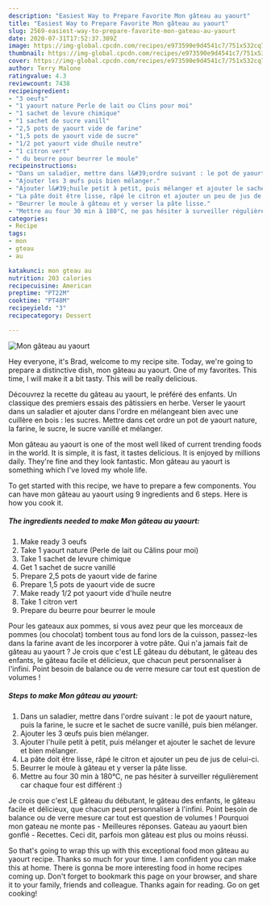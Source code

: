 ```yaml
---
description: "Easiest Way to Prepare Favorite Mon gâteau au yaourt"
title: "Easiest Way to Prepare Favorite Mon gâteau au yaourt"
slug: 2569-easiest-way-to-prepare-favorite-mon-gateau-au-yaourt
date: 2020-07-31T17:52:37.309Z
image: https://img-global.cpcdn.com/recipes/e973590e9d4541c7/751x532cq70/mon-gateau-au-yaourt-photo-principale-de-la-recette.jpg
thumbnail: https://img-global.cpcdn.com/recipes/e973590e9d4541c7/751x532cq70/mon-gateau-au-yaourt-photo-principale-de-la-recette.jpg
cover: https://img-global.cpcdn.com/recipes/e973590e9d4541c7/751x532cq70/mon-gateau-au-yaourt-photo-principale-de-la-recette.jpg
author: Terry Malone
ratingvalue: 4.3
reviewcount: 7438
recipeingredient:
- "3 oeufs"
- "1 yaourt nature Perle de lait ou Clins pour moi"
- "1 sachet de levure chimique"
- "1 sachet de sucre vanill"
- "2,5 pots de yaourt vide de farine"
- "1,5 pots de yaourt vide de sucre"
- "1/2 pot yaourt vide dhuile neutre"
- "1 citron vert"
- " du beurre pour beurrer le moule"
recipeinstructions:
- "Dans un saladier, mettre dans l&#39;ordre suivant : le pot de yaourt nature, puis la farine, le sucre et le sachet de sucre vanillé, puis bien mélanger."
- "Ajouter les 3 œufs puis bien mélanger."
- "Ajouter l&#39;huile petit à petit, puis mélanger et ajouter le sachet de levure et bien mélanger."
- "La pâte doit être lisse, râpé le citron et ajouter un peu de jus de celui-ci."
- "Beurrer le moule à gâteau et y verser la pâte lisse."
- "Mettre au four 30 min à 180°C, ne pas hésiter à surveiller régulièrement car chaque four est différent :)"
categories:
- Recipe
tags:
- mon
- gteau
- au

katakunci: mon gteau au 
nutrition: 203 calories
recipecuisine: American
preptime: "PT22M"
cooktime: "PT48M"
recipeyield: "3"
recipecategory: Dessert

---
```



![Mon gâteau au yaourt](https://img-global.cpcdn.com/recipes/e973590e9d4541c7/751x532cq70/mon-gateau-au-yaourt-photo-principale-de-la-recette.jpg)

Hey everyone, it's Brad, welcome to my recipe site. Today, we're going to prepare a distinctive dish, mon gâteau au yaourt. One of my favorites. This time, I will make it a bit tasty. This will be really delicious.

Découvrez la recette du gâteau au yaourt, le préféré des enfants. Un classique des premiers essais des pâtissiers en herbe. Verser le yaourt dans un saladier et ajouter dans l&#39;ordre en mélangeant bien avec une cuillère en bois : les sucres. Mettre dans cet ordre un pot de yaourt nature, la farine, le sucre, le sucre vanillé et mélanger.

Mon gâteau au yaourt is one of the most well liked of current trending foods in the world. It is simple, it is fast, it tastes delicious. It is enjoyed by millions daily. They're fine and they look fantastic. Mon gâteau au yaourt is something which I've loved my whole life.


To get started with this recipe, we have to prepare a few components. You can have mon gâteau au yaourt using 9 ingredients and 6 steps. Here is how you cook it.

<!--inarticleads1-->

##### The ingredients needed to make Mon gâteau au yaourt:

1. Make ready 3 oeufs
1. Take 1 yaourt nature (Perle de lait ou Câlins pour moi)
1. Take 1 sachet de levure chimique
1. Get 1 sachet de sucre vanillé
1. Prepare 2,5 pots de yaourt vide de farine
1. Prepare 1,5 pots de yaourt vide de sucre
1. Make ready 1/2 pot yaourt vide d&#39;huile neutre
1. Take 1 citron vert
1. Prepare  du beurre pour beurrer le moule


Pour les gateaux aux pommes, si vous avez peur que les morceaux de pommes (ou chocolat) tombent tous au fond lors de la cuisson, passez-les dans la farine avant de les incorporer à votre pâte. Qui n&#39;a jamais fait de gâteau au yaourt ? Je crois que c&#39;est LE gâteau du débutant, le gâteau des enfants, le gâteau facile et délicieux, que chacun peut personnaliser à l&#39;infini. Point besoin de balance ou de verre mesure car tout est question de volumes ! 

<!--inarticleads2-->

##### Steps to make Mon gâteau au yaourt:

1. Dans un saladier, mettre dans l&#39;ordre suivant : le pot de yaourt nature, puis la farine, le sucre et le sachet de sucre vanillé, puis bien mélanger.
1. Ajouter les 3 œufs puis bien mélanger.
1. Ajouter l&#39;huile petit à petit, puis mélanger et ajouter le sachet de levure et bien mélanger.
1. La pâte doit être lisse, râpé le citron et ajouter un peu de jus de celui-ci.
1. Beurrer le moule à gâteau et y verser la pâte lisse.
1. Mettre au four 30 min à 180°C, ne pas hésiter à surveiller régulièrement car chaque four est différent :)


Je crois que c&#39;est LE gâteau du débutant, le gâteau des enfants, le gâteau facile et délicieux, que chacun peut personnaliser à l&#39;infini. Point besoin de balance ou de verre mesure car tout est question de volumes ! Pourquoi mon gateau ne monte pas - Meilleures réponses. Gateau au yaourt bien gonflé - Recettes. Ceci dit, parfois mon gâteau est plus ou moins réussi. 

So that's going to wrap this up with this exceptional food mon gâteau au yaourt recipe. Thanks so much for your time. I am confident you can make this at home. There is gonna be more interesting food in home recipes coming up. Don't forget to bookmark this page on your browser, and share it to your family, friends and colleague. Thanks again for reading. Go on get cooking!
